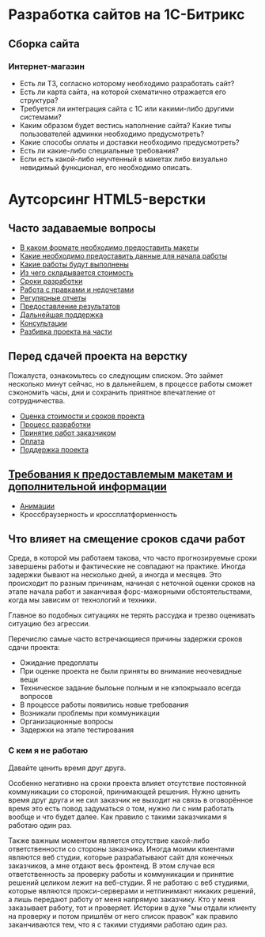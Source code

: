 # Разработка сайтов на 1С-Битрикс
## Сборка сайта

### Интернет-магазин

- Есть ли ТЗ, согласно которому необходимо разработать сайт?
- Есть ли карта сайта, на которой схематично отражается его структура?
- Требуется ли интеграция сайта с 1С или какими-либо другими системами?
- Каким образом будет вестись наполнение сайта? Какие типы пользователей админки необходимо предусмотреть?
- Какие способы оплаты и доставки необходимо предусмотреть?
- Есть ли какие-либо специальные требования?
- Если есть какой-либо неучтенный в макетах либо визуально невидимый функционал, его необходимо описать.


# Аутсорсинг HTML5-верстки



## Часто задаваемые вопросы

- [В каком формате необходимо предоставить макеты](#formats)
- [Какие необходимо предоставить данные для начала работы](#begining)
- [Какие работы будут выполнены](#features)
- [Из чего складывается стоимость](#price)
- [Сроки разработки](#terms)
- [Работа с правками и недочетами](#edits)
- [Регулярные отчеты](#reports)
- [Предоставление результатов](#results)
- [Дальнейшая поддержка](#support)
- [Консультации](#consultiong)
- [Разбивка проекта на части](#steps)


## Перед сдачей проекта на верстку

Пожалуста, ознакомьтесь со следующим списком. Это займет несколько минут сейчас, но в дальнейшем, в процессе работы сможет сэкономить часы, дни и сохранить приятное впечатление от сотрудничества.


- [Оценка стоимости и сроков проекта](before/estimation.md)
- [Процесс разработки](before/development.md)
- [Принятие работ заказчиком](before/acception.md)
- [Оплата](before/payment.md)
- [Поддержка проекта](before/support.md)


## [Требования к предоставлемым макетам и дополнительной информации](requirements/index.md)

- [Анимации](animation.md)
- Кроссбраузерность и кроссплатформенность


## Что влияет на смещение сроков сдачи работ

Среда, в которой мы работаем такова, что часто прогнозируемые сроки завершены работы и фактические не совпадают на практике.
Иногда задержки бывают на несколько дней, а иногда и месяцев. Это происходит по разным причинам, начиная с неточной оценки сроков на этапе начала работ и заканчивая форс-мажорными обстоятельствами, когда мы зависим от технологий и техники.

Главное во подобных ситуациях не терять рассудка и трезво оценивать ситуацию без агрессии.

Перечислю самые часто встречающиеся причины задержки сроков сдачи проекта:

- Ожидание предоплаты
- При оценке проекта не были приняты во внимание неочевидные вещи
- Техническое задание былоьне полным и не кэпокрыаало всегда вопросов
- В процессе работы появились новые требования
- Возникали проблемы при коммуникации
- Организационные вопросы 
- Задержки на этапе тестирования



### С кем я не работаю

Давайте ценить время друг друга.

Особенно негативно на сроки проекта влияет отсутствие постоянной коммуникации со стороной, принимающей решения.
Нужно ценить время друг друга и не сил заказчик не выходит на связь в оговорённое время это есть повод задуматься о том, нужно ли с ним работать вообще и что будет далее. Как правило с такими заказчиками я работаю один раз.

Также важным моментом является отсутствие какой-либо ответственности со стороны заказчика. Иногда моими клиентами являются веб студии, которые разрабатывают сайт для конечных заказчиков, а мне отдают весь фронтенд. В этом случае вся ответственность за проверку работы и коммуникации и принятие решений целиком лежит на веб-студии. Я не работаю с веб студиями, которые являются прокси-серверами и нетпинимают никаких решений, а лишь передают работу от меня напрямую заказчику. Кто у меня заказывает работу, тот и проверяет. Истории в духе "мы отдали клиенту на проверку и потом пришлём от него список правок" как правило заканчиваются тем, что я с такими студиями работаю один раз.





